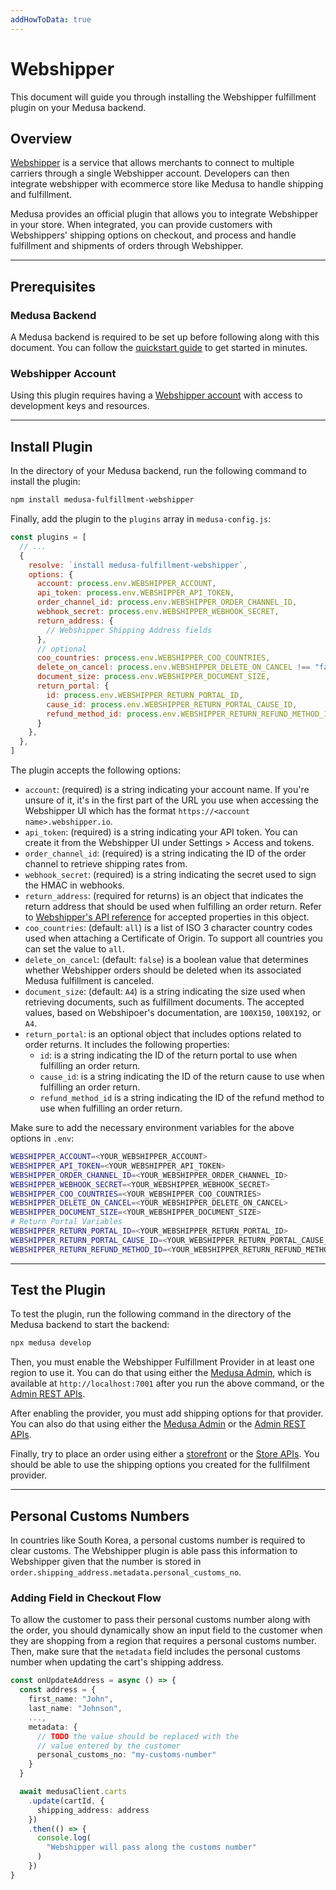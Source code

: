 ```yaml
---
addHowToData: true
---
```


# Webshipper

This document will guide you through installing the Webshipper fulfillment plugin on your Medusa backend.

## Overview

[Webshipper](https://webshipper.com/) is a service that allows merchants to connect to multiple carriers through a single Webshipper account. Developers can then integrate webshipper with ecommerce store like Medusa to handle shipping and fulfillment.

Medusa provides an official plugin that allows you to integrate Webshipper in your store. When integrated, you can provide customers with Webshippers' shipping options on checkout, and process and handle fulfillment and shipments of orders through Webshipper.

---

## Prerequisites

### Medusa Backend

A Medusa backend is required to be set up before following along with this document. You can follow the [quickstart guide](../../create-medusa-app.mdx) to get started in minutes.

### Webshipper Account

Using this plugin requires having a [Webshipper account](https://webshipper.com/) with access to development keys and resources.

---

## Install Plugin

In the directory of your Medusa backend, run the following command to install the plugin:

```bash npm2yarn
npm install medusa-fulfillment-webshipper
```

Finally, add the plugin to the `plugins` array in `medusa-config.js`:

```js title=medusa-config.js
const plugins = [
  // ...
  {
    resolve: `install medusa-fulfillment-webshipper`,
    options: {
      account: process.env.WEBSHIPPER_ACCOUNT,
      api_token: process.env.WEBSHIPPER_API_TOKEN,
      order_channel_id: process.env.WEBSHIPPER_ORDER_CHANNEL_ID,
      webhook_secret: process.env.WEBSHIPPER_WEBHOOK_SECRET,
      return_address: {
        // Webshipper Shipping Address fields
      },
      // optional
      coo_countries: process.env.WEBSHIPPER_COO_COUNTRIES,
      delete_on_cancel: process.env.WEBSHIPPER_DELETE_ON_CANCEL !== "false",
      document_size: process.env.WEBSHIPPER_DOCUMENT_SIZE,
      return_portal: {
        id: process.env.WEBSHIPPER_RETURN_PORTAL_ID,
        cause_id: process.env.WEBSHIPPER_RETURN_PORTAL_CAUSE_ID,
        refund_method_id: process.env.WEBSHIPPER_RETURN_REFUND_METHOD_ID,
      }
    },
  },
]
```

The plugin accepts the following options:

- `account`: (required) is a string indicating your account name. If you're unsure of it, it's in the first part of the URL you use when accessing the Webshipper UI which has the format `https://<account name>.webshipper.io`.
- `api_token`: (required) is a string indicating your API token. You can create it from the Webshipper UI under Settings > Access and tokens.
- `order_channel_id`: (required) is a string indicating the ID of the order channel to retrieve shipping rates from.
- `webhook_secret`: (required) is a string indicating the secret used to sign the HMAC in webhooks.
- `return_address`: (required for returns) is an object that indicates the return address that should be used when fulfilling an order return. Refer to [Webshipper's API reference](https://docs.webshipper.io/#shipping_addresses) for accepted properties in this object.
- `coo_countries`: (default: `all`) is a list of ISO 3 character country codes used when attaching a Certificate of Origin. To support all countries you can set the value to `all`.
- `delete_on_cancel`: (default: `false`) is a boolean value that determines whether Webshipper orders should be deleted when its associated Medusa fulfillment is canceled.
- `document_size`: (default: `A4`) is a string indicating the size used when retrieving documents, such as fulfillment documents. The accepted values, based on Webshipoer's documentation, are `100X150`, `100X192`, or `A4`.
- `return_portal`: is an optional object that includes options related to order returns. It includes the following properties:
  - `id`: is a string indicating the ID of the return portal to use when fulfilling an order return.
  - `cause_id`: is a string indicating the ID of the return cause to use when fulfilling an order return.
  - `refund_method_id` is a string indicating the ID of the refund method to use when fulfilling an order return.

Make sure to add the necessary environment variables for the above options in `.env`:

```bash
WEBSHIPPER_ACCOUNT=<YOUR_WEBSHIPPER_ACCOUNT>
WEBSHIPPER_API_TOKEN=<YOUR_WEBSHIPPER_API_TOKEN>
WEBSHIPPER_ORDER_CHANNEL_ID=<YOUR_WEBSHIPPER_ORDER_CHANNEL_ID>
WEBSHIPPER_WEBHOOK_SECRET=<YOUR_WEBSHIPPER_WEBHOOK_SECRET>
WEBSHIPPER_COO_COUNTRIES=<YOUR_WEBSHIPPER_COO_COUNTRIES>
WEBSHIPPER_DELETE_ON_CANCEL=<YOUR_WEBSHIPPER_DELETE_ON_CANCEL>
WEBSHIPPER_DOCUMENT_SIZE=<YOUR_WEBSHIPPER_DOCUMENT_SIZE>
# Return Portal Variables
WEBSHIPPER_RETURN_PORTAL_ID=<YOUR_WEBSHIPPER_RETURN_PORTAL_ID>
WEBSHIPPER_RETURN_PORTAL_CAUSE_ID=<YOUR_WEBSHIPPER_RETURN_PORTAL_CAUSE_ID>
WEBSHIPPER_RETURN_REFUND_METHOD_ID=<YOUR_WEBSHIPPER_RETURN_REFUND_METHOD_ID>
```

---

## Test the Plugin

To test the plugin, run the following command in the directory of the Medusa backend to start the backend:

```bash
npx medusa develop
```

Then, you must enable the Webshipper Fulfillment Provider in at least one region to use it. You can do that using either the [Medusa Admin](../../user-guide/regions/providers.mdx), which is available at `http://localhost:7001` after you run the above command, or the [Admin REST APIs](../../modules/regions-and-currencies/admin/manage-regions.mdx).

After enabling the provider, you must add shipping options for that provider. You can also do that using either the [Medusa Admin](../../user-guide/regions/shipping-options.mdx) or the [Admin REST APIs](../../modules/regions-and-currencies/admin/manage-regions.mdx#add-a-shipping-option-to-a-region).

Finally, try to place an order using either a [storefront](../../starters/nextjs-medusa-starter.mdx) or the [Store APIs](https://docs.medusajs.com/api/store). You should be able to use the shipping options you created for the fullfilment provider.

---

## Personal Customs Numbers

In countries like South Korea, a personal customs number is required to clear customs. The Webshipper plugin is able pass this information to Webshipper given that the number is stored in `order.shipping_address.metadata.personal_customs_no`.

### Adding Field in Checkout Flow

To allow the customer to pass their personal customs number along with the order, you should dynamically show an input field to the customer when they are shopping from a region that requires a personal customs number. Then, make sure that the `metadata` field includes the personal customs number when updating the cart's shipping address.

```ts
const onUpdateAddress = async () => {
  const address = {
    first_name: "John",
    last_name: "Johnson",
    ...,
    metadata: {
      // TODO the value should be replaced with the
      // value entered by the customer
      personal_customs_no: "my-customs-number"
    }
  }

  await medusaClient.carts
    .update(cartId, {
      shipping_address: address
    })
    .then(() => {
      console.log(
        "Webshipper will pass along the customs number"
      )
    })
}
```

